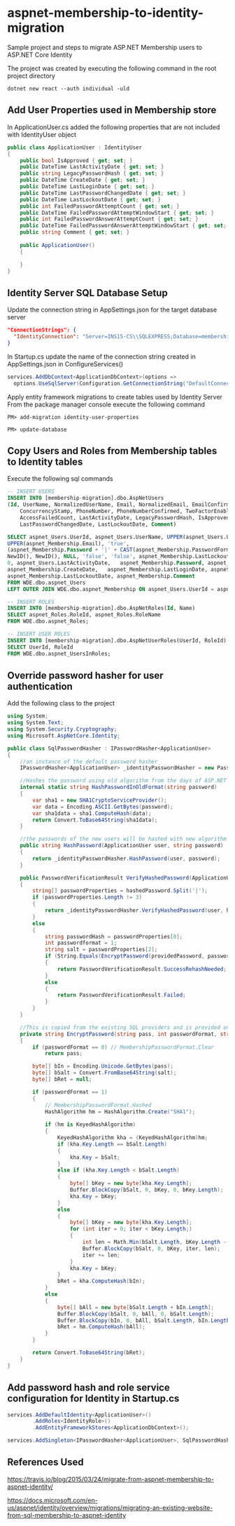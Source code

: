 # aspnet-membership-to-identity-migration
Sample project and steps to migrate ASP.NET Membership users to ASP.NET Core Identity

The project was created by executing the following command in the root project directory

  `dotnet new react --auth individual -uld`
  
## Add User Properties used in Membership store  
In ApplicationUser.cs added the following properties that are not included with IdentityUser object

```c#
public class ApplicationUser : IdentityUser
{
    public bool IsApproved { get; set; }
    public DateTime LastActivityDate { get; set; }
    public string LegacyPasswordHash { get; set; }
    public DateTime CreateDate { get; set; }
    public DateTime LastLoginDate { get; set; }
    public DateTime LastPasswordChangedDate { get; set; }
    public DateTime LastLockoutDate { get; set; }
    public int FailedPasswordAttemptCount { get; set; }
    public DateTime FailedPasswordAttemptWindowStart { get; set; }
    public int FailedPasswordAnswerAttemptCount { get; set; }
    public DateTime FailedPasswordAnswerAttemptWindowStart { get; set; }
    public string Comment { get; set; }
		
    public ApplicationUser()
    {

    }
}
```

## Identity Server SQL Database Setup
Update the connection string in AppSettings.json for the target database server
```json
"ConnectionStrings": {
  "IdentityConnection": "Server=INS15-CS\\SQLEXPRESS;Database=membership-migration;Trusted_Connection=True;MultipleActiveResultSets=true"
}
```

In Startup.cs update the name of the connection string created in AppSettings.json in ConfigureServices()

```c#
services.AddDbContext<ApplicationDbContext>(options =>
  options.UseSqlServer(Configuration.GetConnectionString("DefaultConnection")));
```

Apply entity framework migrations to create tables used by Identity Server
From the package manager console execute the following command

`PM> add-migration identity-user-properties`

`PM> update-database`

## Copy Users and Roles from Membership tables to Identity tables
Execute the following sql commands

```sql
-- INSERT USERS
INSERT INTO [membership-migration].dbo.AspNetUsers
(Id, UserName, NormalizedUserName, Email, NormalizedEmail, EmailConfirmed, PasswordHash, SecurityStamp, 
	ConcurrencyStamp, PhoneNumber, PhoneNumberConfirmed, TwoFactorEnabled, LockoutEnd, LockoutEnabled, 
	AccessFailedCount, LastActivityDate, LegacyPasswordHash, IsApproved, CreateDate, LastLoginDate, 
	LastPasswordChangedDate, LastLockoutDate, Comment)

SELECT aspnet_Users.UserId, aspnet_Users.UserName, UPPER(aspnet_Users.UserName), aspnet_Membership.Email, 
UPPER(aspnet_Membership.Email), 'true',	
(aspnet_Membership.Password + '|' + CAST(aspnet_Membership.PasswordFormat as varchar) + '|' + aspnet_Membership.PasswordSalt),	
NewID(), NewID(), NULL, 'false', 'false', aspnet_Membership.LastLockoutDate, aspnet_Membership.IsLockedOut,
0, aspnet_Users.LastActivityDate,	aspnet_Membership.Password, aspnet_Membership.IsApproved,
aspnet_Membership.CreateDate,	aspnet_Membership.LastLoginDate, aspnet_Membership.LastPasswordChangedDate,
aspnet_Membership.LastLockoutDate, aspnet_Membership.Comment
FROM WDE.dbo.aspnet_Users
LEFT OUTER JOIN WDE.dbo.aspnet_Membership ON aspnet_Users.UserId = aspnet_Membership.UserId

-- INSERT ROLES
INSERT INTO [membership-migration].dbo.AspNetRoles(Id, Name)
SELECT aspnet_Roles.RoleId, aspnet_Roles.RoleName
FROM WDE.dbo.aspnet_Roles;

-- INSERT USER ROLES
INSERT INTO [membership-migration].dbo.AspNetUserRoles(UserId, RoleId)
SELECT UserId, RoleId
FROM WDE.dbo.aspnet_UsersInRoles;
```

## Override password hasher for user authentication
Add the following class to the project

```c#
using System;
using System.Text;
using System.Security.Cryptography;
using Microsoft.AspNetCore.Identity;

public class SqlPasswordHasher : IPasswordHasher<ApplicationUser>
{
	//an instance of the default password hasher
	IPasswordHasher<ApplicationUser> _identityPasswordHasher = new PasswordHasher<ApplicationUser>();

	//Hashes the password using old algorithm from the days of ASP.NET Membership
	internal static string HashPasswordInOldFormat(string password)
	{
		var sha1 = new SHA1CryptoServiceProvider();
		var data = Encoding.ASCII.GetBytes(password);
		var sha1data = sha1.ComputeHash(data);
		return Convert.ToBase64String(sha1data);
	}

	//the passwords of the new users will be hashed with new algorithm
	public string HashPassword(ApplicationUser user, string password)
	{
		return _identityPasswordHasher.HashPassword(user, password);
	}

	public PasswordVerificationResult VerifyHashedPassword(ApplicationUser user, string hashedPassword, string providedPassword)
	{
		string[] passwordProperties = hashedPassword.Split('|');
		if (passwordProperties.Length != 3)
		{
			return _identityPasswordHasher.VerifyHashedPassword(user, hashedPassword, providedPassword);
		}
		else
		{
			string passwordHash = passwordProperties[0];
			int passwordformat = 1;
			string salt = passwordProperties[2];
			if (String.Equals(EncryptPassword(providedPassword, passwordformat, salt), passwordHash, StringComparison.CurrentCultureIgnoreCase))
			{
				return PasswordVerificationResult.SuccessRehashNeeded;
			}
			else
			{
				return PasswordVerificationResult.Failed;
			}
		}
	}

	//This is copied from the existing SQL providers and is provided only for back-compat.
	private string EncryptPassword(string pass, int passwordFormat, string salt)
	{
		if (passwordFormat == 0) // MembershipPasswordFormat.Clear
			return pass;

		byte[] bIn = Encoding.Unicode.GetBytes(pass);
		byte[] bSalt = Convert.FromBase64String(salt);
		byte[] bRet = null;

		if (passwordFormat == 1)
		{ 
			// MembershipPasswordFormat.Hashed 
			HashAlgorithm hm = HashAlgorithm.Create("SHA1");
			
			if (hm is KeyedHashAlgorithm)
			{
				KeyedHashAlgorithm kha = (KeyedHashAlgorithm)hm;
				if (kha.Key.Length == bSalt.Length)
				{
					kha.Key = bSalt;	
				}
				else if (kha.Key.Length < bSalt.Length)
				{
					byte[] bKey = new byte[kha.Key.Length];
					Buffer.BlockCopy(bSalt, 0, bKey, 0, bKey.Length);
					kha.Key = bKey;
				}
				else
				{
					byte[] bKey = new byte[kha.Key.Length];	
					for (int iter = 0; iter < bKey.Length;)
					{
						int len = Math.Min(bSalt.Length, bKey.Length - iter);
						Buffer.BlockCopy(bSalt, 0, bKey, iter, len);
						iter += len;
					}
					kha.Key = bKey;
				}
				bRet = kha.ComputeHash(bIn);
			}
			else
			{
				byte[] bAll = new byte[bSalt.Length + bIn.Length];
				Buffer.BlockCopy(bSalt, 0, bAll, 0, bSalt.Length);
				Buffer.BlockCopy(bIn, 0, bAll, bSalt.Length, bIn.Length);
				bRet = hm.ComputeHash(bAll);
			}
		}

		return Convert.ToBase64String(bRet);
	}
}
```

## Add password hash and role service configuration for Identity in Startup.cs

```c#
services.AddDefaultIdentity<ApplicationUser>()
		.AddRoles<IdentityRole>()
        .AddEntityFrameworkStores<ApplicationDbContext>();

services.AddSingleton<IPasswordHasher<ApplicationUser>, SqlPasswordHasher>();
```

## References Used
https://travis.io/blog/2015/03/24/migrate-from-aspnet-membership-to-aspnet-identity/

https://docs.microsoft.com/en-us/aspnet/identity/overview/migrations/migrating-an-existing-website-from-sql-membership-to-aspnet-identity




